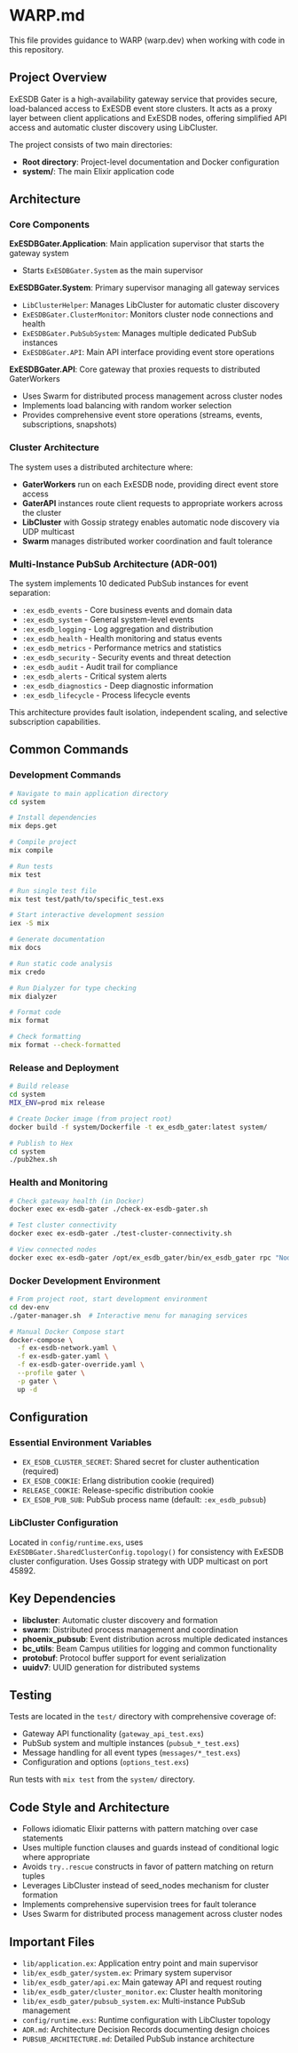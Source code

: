 # WARP.md

This file provides guidance to WARP (warp.dev) when working with code in this repository.

## Project Overview

ExESDB Gater is a high-availability gateway service that provides secure, load-balanced access to ExESDB event store clusters. It acts as a proxy layer between client applications and ExESDB nodes, offering simplified API access and automatic cluster discovery using LibCluster.

The project consists of two main directories:
- **Root directory**: Project-level documentation and Docker configuration
- **system/**: The main Elixir application code

## Architecture

### Core Components

**ExESDBGater.Application**: Main application supervisor that starts the gateway system
- Starts `ExESDBGater.System` as the main supervisor

**ExESDBGater.System**: Primary supervisor managing all gateway services
- `LibClusterHelper`: Manages LibCluster for automatic cluster discovery  
- `ExESDBGater.ClusterMonitor`: Monitors cluster node connections and health
- `ExESDBGater.PubSubSystem`: Manages multiple dedicated PubSub instances
- `ExESDBGater.API`: Main API interface providing event store operations

**ExESDBGater.API**: Core gateway that proxies requests to distributed GaterWorkers
- Uses Swarm for distributed process management across cluster nodes
- Implements load balancing with random worker selection
- Provides comprehensive event store operations (streams, events, subscriptions, snapshots)

### Cluster Architecture

The system uses a distributed architecture where:
- **GaterWorkers** run on each ExESDB node, providing direct event store access
- **GaterAPI** instances route client requests to appropriate workers across the cluster  
- **LibCluster** with Gossip strategy enables automatic node discovery via UDP multicast
- **Swarm** manages distributed worker coordination and fault tolerance

### Multi-Instance PubSub Architecture (ADR-001)

The system implements 10 dedicated PubSub instances for event separation:
- `:ex_esdb_events` - Core business events and domain data
- `:ex_esdb_system` - General system-level events
- `:ex_esdb_logging` - Log aggregation and distribution
- `:ex_esdb_health` - Health monitoring and status events
- `:ex_esdb_metrics` - Performance metrics and statistics
- `:ex_esdb_security` - Security events and threat detection
- `:ex_esdb_audit` - Audit trail for compliance
- `:ex_esdb_alerts` - Critical system alerts
- `:ex_esdb_diagnostics` - Deep diagnostic information
- `:ex_esdb_lifecycle` - Process lifecycle events

This architecture provides fault isolation, independent scaling, and selective subscription capabilities.

## Common Commands

### Development Commands

```bash
# Navigate to main application directory
cd system

# Install dependencies
mix deps.get

# Compile project
mix compile

# Run tests
mix test

# Run single test file
mix test test/path/to/specific_test.exs

# Start interactive development session
iex -S mix

# Generate documentation
mix docs

# Run static code analysis
mix credo

# Run Dialyzer for type checking
mix dialyzer

# Format code
mix format

# Check formatting
mix format --check-formatted
```

### Release and Deployment

```bash
# Build release
cd system
MIX_ENV=prod mix release

# Create Docker image (from project root)
docker build -f system/Dockerfile -t ex_esdb_gater:latest system/

# Publish to Hex
cd system
./pub2hex.sh
```

### Health and Monitoring

```bash
# Check gateway health (in Docker)
docker exec ex-esdb-gater ./check-ex-esdb-gater.sh

# Test cluster connectivity
docker exec ex-esdb-gater ./test-cluster-connectivity.sh

# View connected nodes
docker exec ex-esdb-gater /opt/ex_esdb_gater/bin/ex_esdb_gater rpc "Node.list()."
```

### Docker Development Environment

```bash
# From project root, start development environment
cd dev-env
./gater-manager.sh  # Interactive menu for managing services

# Manual Docker Compose start
docker-compose \
  -f ex-esdb-network.yaml \
  -f ex-esdb-gater.yaml \
  -f ex-esdb-gater-override.yaml \
  --profile gater \
  -p gater \
  up -d
```

## Configuration

### Essential Environment Variables

- `EX_ESDB_CLUSTER_SECRET`: Shared secret for cluster authentication (required)
- `EX_ESDB_COOKIE`: Erlang distribution cookie (required)  
- `RELEASE_COOKIE`: Release-specific distribution cookie
- `EX_ESDB_PUB_SUB`: PubSub process name (default: `:ex_esdb_pubsub`)

### LibCluster Configuration

Located in `config/runtime.exs`, uses `ExESDBGater.SharedClusterConfig.topology()` for consistency with ExESDB cluster configuration. Uses Gossip strategy with UDP multicast on port 45892.

## Key Dependencies

- **libcluster**: Automatic cluster discovery and formation
- **swarm**: Distributed process management and coordination
- **phoenix_pubsub**: Event distribution across multiple dedicated instances
- **bc_utils**: Beam Campus utilities for logging and common functionality
- **protobuf**: Protocol buffer support for event serialization
- **uuidv7**: UUID generation for distributed systems

## Testing

Tests are located in the `test/` directory with comprehensive coverage of:
- Gateway API functionality (`gateway_api_test.exs`)
- PubSub system and multiple instances (`pubsub_*_test.exs`)  
- Message handling for all event types (`messages/*_test.exs`)
- Configuration and options (`options_test.exs`)

Run tests with `mix test` from the `system/` directory.

## Code Style and Architecture

- Follows idiomatic Elixir patterns with pattern matching over case statements
- Uses multiple function clauses and guards instead of conditional logic where appropriate
- Avoids `try..rescue` constructs in favor of pattern matching on return tuples
- Leverages LibCluster instead of seed_nodes mechanism for cluster formation
- Implements comprehensive supervision trees for fault tolerance
- Uses Swarm for distributed process management across cluster nodes

## Important Files

- `lib/application.ex`: Application entry point and main supervisor
- `lib/ex_esdb_gater/system.ex`: Primary system supervisor  
- `lib/ex_esdb_gater/api.ex`: Main gateway API and request routing
- `lib/ex_esdb_gater/cluster_monitor.ex`: Cluster health monitoring
- `lib/ex_esdb_gater/pubsub_system.ex`: Multi-instance PubSub management
- `config/runtime.exs`: Runtime configuration with LibCluster topology
- `ADR.md`: Architecture Decision Records documenting design choices
- `PUBSUB_ARCHITECTURE.md`: Detailed PubSub instance architecture
